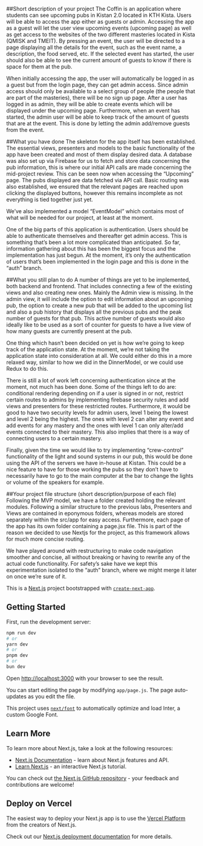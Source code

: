 ##Short description of your project
The Coffin is an application where students can see upcoming pubs in Kistan 2.0 located in KTH Kista. Users will be able to access the app either as guests or admin. Accessing the app as a guest will let the user view upcoming events (upcoming page) as well as get access to the websites of the two different masteries located in Kista (QMISK and TMEIT). By pressing an event, the user will be directed to a page displaying all the details for the event, such as the event name,  a description, the food served, etc. If the selected event has started, the user should also be able to see the current amount of guests to know if there is space for them at the pub.

When initially accessing the app, the user will automatically be logged in as a guest but from the login page, they can get admin access. Since admin access should only be available to a select group of people (the people that are part of the masteries), there will be no sign up page. After a user has logged in as admin, they will be able to create events which will be displayed under the upcoming page. Furthermore, when an event has started, the admin user will be able to keep track of the amount of guests that are at the event. This is done by letting the admin add/remove guests from the event.

##What you have done
The skeleton for the app itself has been established. The essential views, presenters and models to the basic functionality of the app have been created and most of them display desired data. 
A database was also set up via Firebase for us to fetch and store data concerning the pub information, this is where our initial API calls are made concerning the mid-project review. This can be seen now when accessing the “Upcoming” page. The pubs displayed are data fetched via API call. Basic routing was also established, we ensured that the relevant pages are reached upon clicking the displayed buttons, however this remains incomplete as not everything is tied together just yet. 

We’ve also implemented a model “EventModel” which contains most of what will be needed for our project, at least at the moment. 

One of the big parts of this application is authentication. Users should be able to authenticate themselves and thereafter get admin access. This is something that’s been a lot more complicated than anticipated. So far, information gathering about this has been the biggest focus and the implementation has just begun. At the moment, it’s only the authentication of users that’s been implemented in the login page and this is done in the “auth” branch.

##What you still plan to do
A number of things are yet to be implemented, both backend and frontend. That includes connecting a few of the existing views and also creating new ones. Mainly the Admin view is missing. In the admin view, it will include the option to edit information about an upcoming pub, the option to create a new pub that will be added to the upcoming list and also a pub history that displays all the previous pubs and the peak number of guests for that pub. This active number of guests would also ideally like to be used as a sort of counter for guests to have a live view of how many guests are currently present at the pub. 

One thing which hasn’t been decided on yet is how we’re going to keep track of the application state. At the moment, we’re not taking the application state into consideration at all. We could either do this in a more relaxed way, similar to how we did in the DinnerModel, or we could use Redux to do this.

There is still a lot of work left concerning authentication since at the moment, not much has been done. Some of the things left to do are: conditional rendering depending on if a user is signed in or not, restrict certain routes to admins by implementing firebase security rules and add views and presenters for these restricted routes. Furthermore, it would be good to have two security levels for admin users, level 1 being the lowest and level 2 being the highest. The ones with level 2 can alter any event and add events for any mastery and the ones with level 1 can only alter/add events connected to their mastery. This also implies that there is a way of connecting users to a certain mastery. 

Finally, given the time we would like to try implementing “crew-control” functionality of the light and sound systems in our pub, this would be done using the API of the servers we have in-house at Kistan. This could be a nice feature to have for those working the pubs so they don’t have to necessarily have to go to the main computer at the bar to change the lights or volume of the speakers for example. 

##Your project file structure (short description/purpose of each file)
Following the MVP model, we have a folder created holding the relevant modules. Following a similar structure to the previous labs, Presenters and Views are contained in eponymous folders, whereas models are stored separately within the src/app for easy access. 
Furthermore, each page of the app has its own folder containing a page.jsx file. This is part of the reason we decided to use Nextjs for the project, as this framework allows for much more concise routing. 

We have played around with restructuring to make code navigation smoother and concise, all without breaking or having to rewrite any of the actual code functionality. For safety’s sake have we kept this experimentation isolated to the “auth” branch, where we might merge it later on once we’re sure of it.       























This is a [Next.js](https://nextjs.org/) project bootstrapped with [`create-next-app`](https://github.com/vercel/next.js/tree/canary/packages/create-next-app).

## Getting Started

First, run the development server:

```bash
npm run dev
# or
yarn dev
# or
pnpm dev
# or
bun dev
```

Open [http://localhost:3000](http://localhost:3000) with your browser to see the result.

You can start editing the page by modifying `app/page.js`. The page auto-updates as you edit the file.

This project uses [`next/font`](https://nextjs.org/docs/basic-features/font-optimization) to automatically optimize and load Inter, a custom Google Font.

## Learn More

To learn more about Next.js, take a look at the following resources:

- [Next.js Documentation](https://nextjs.org/docs) - learn about Next.js features and API.
- [Learn Next.js](https://nextjs.org/learn) - an interactive Next.js tutorial.

You can check out [the Next.js GitHub repository](https://github.com/vercel/next.js/) - your feedback and contributions are welcome!

## Deploy on Vercel

The easiest way to deploy your Next.js app is to use the [Vercel Platform](https://vercel.com/new?utm_medium=default-template&filter=next.js&utm_source=create-next-app&utm_campaign=create-next-app-readme) from the creators of Next.js.

Check out our [Next.js deployment documentation](https://nextjs.org/docs/deployment) for more details.
